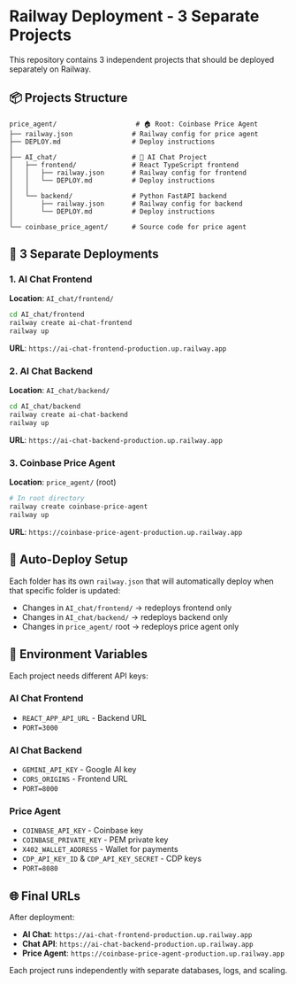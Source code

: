 # Railway Deployment - 3 Separate Projects

This repository contains 3 independent projects that should be deployed separately on Railway.

## 📦 Projects Structure

```
price_agent/                    # 🏠 Root: Coinbase Price Agent
├── railway.json               # Railway config for price agent
├── DEPLOY.md                  # Deploy instructions
│
├── AI_chat/                   # 🤖 AI Chat Project
│   ├── frontend/              # React TypeScript frontend
│   │   ├── railway.json       # Railway config for frontend
│   │   └── DEPLOY.md          # Deploy instructions
│   │
│   └── backend/               # Python FastAPI backend  
│       ├── railway.json       # Railway config for backend
│       └── DEPLOY.md          # Deploy instructions
│
└── coinbase_price_agent/      # Source code for price agent
```

## 🚀 3 Separate Deployments

### 1. AI Chat Frontend
**Location**: `AI_chat/frontend/`
```bash
cd AI_chat/frontend
railway create ai-chat-frontend
railway up
```
**URL**: `https://ai-chat-frontend-production.up.railway.app`

### 2. AI Chat Backend  
**Location**: `AI_chat/backend/`
```bash
cd AI_chat/backend
railway create ai-chat-backend
railway up
```
**URL**: `https://ai-chat-backend-production.up.railway.app`

### 3. Coinbase Price Agent
**Location**: `price_agent/` (root)
```bash
# In root directory
railway create coinbase-price-agent
railway up
```
**URL**: `https://coinbase-price-agent-production.up.railway.app`

## 🔄 Auto-Deploy Setup

Each folder has its own `railway.json` that will automatically deploy when that specific folder is updated:

- Changes in `AI_chat/frontend/` → redeploys frontend only
- Changes in `AI_chat/backend/` → redeploys backend only  
- Changes in `price_agent/` root → redeploys price agent only

## 🔑 Environment Variables

Each project needs different API keys:

### AI Chat Frontend
- `REACT_APP_API_URL` - Backend URL
- `PORT=3000`

### AI Chat Backend
- `GEMINI_API_KEY` - Google AI key
- `CORS_ORIGINS` - Frontend URL
- `PORT=8000`

### Price Agent
- `COINBASE_API_KEY` - Coinbase key
- `COINBASE_PRIVATE_KEY` - PEM private key
- `X402_WALLET_ADDRESS` - Wallet for payments
- `CDP_API_KEY_ID` & `CDP_API_KEY_SECRET` - CDP keys
- `PORT=8080`

## 🌐 Final URLs

After deployment:
- **AI Chat**: `https://ai-chat-frontend-production.up.railway.app`
- **Chat API**: `https://ai-chat-backend-production.up.railway.app`  
- **Price Agent**: `https://coinbase-price-agent-production.up.railway.app`

Each project runs independently with separate databases, logs, and scaling.